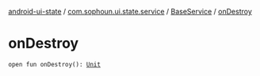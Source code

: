[android-ui-state](../../index.md) / [com.sophoun.ui.state.service](../index.md) / [BaseService](index.md) / [onDestroy](./on-destroy.md)

# onDestroy

`open fun onDestroy(): `[`Unit`](https://kotlinlang.org/api/latest/jvm/stdlib/kotlin/-unit/index.html)